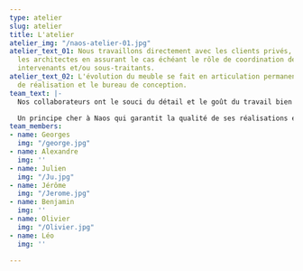 ```yaml
---
type: atelier
slug: atelier
title: L'atelier
atelier_img: "/naos-atelier-01.jpg"
atelier_text_01: Nous travaillons directement avec les clients privés, publics et
  les architectes en assurant le cas échéant le rôle de coordination de plusieurs
  intervenants et/ou sous-traitants.
atelier_text_02: L'évolution du meuble se fait en articulation permanente entre l’atelier
  de réalisation et le bureau de conception.
team_text: |-
  Nos collaborateurs ont le souci du détail et le goût du travail bien fait. Chacun est en charge d’une commande dans sa globalité, de la première lecture des plans jusqu’à l’installation finale chez le client.

  Un principe cher à Naos qui garantit la qualité de ses réalisations et la motivation de son équipe.
team_members:
- name: Georges
  img: "/george.jpg"
- name: Alexandre
  img: ''
- name: Julien
  img: "/Ju.jpg"
- name: Jérôme
  img: "/Jerome.jpg"
- name: Benjamin
  img: ''
- name: Olivier
  img: "/Olivier.jpg"
- name: Léo
  img: ''

---
```

